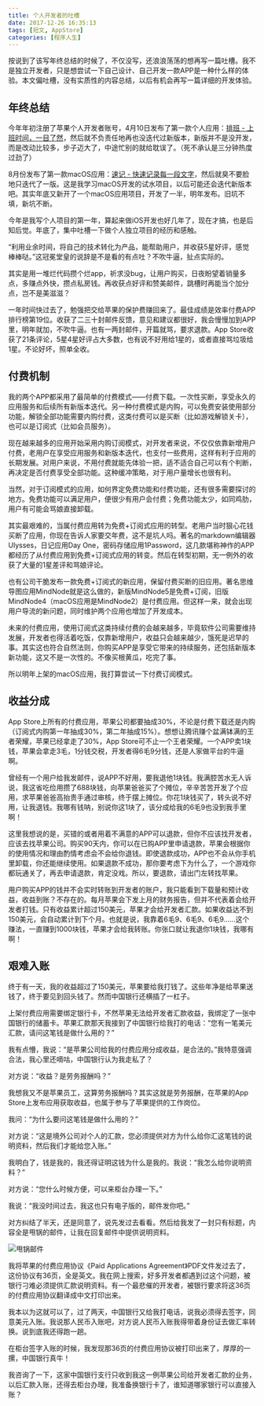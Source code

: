 ```yaml
---
title: 个人开发者的吐槽
date: 2017-12-26 16:35:13
tags: [短文, AppStore]
categories: [程序人生]
---
```


按说到了该写年终总结的时候了，不仅没写，还浪浪荡荡的想再写一篇吐槽。我不是独立开发者，只是想尝试一下自己设计、自己开发一款APP是一种什么样的体验。本文偏吐槽，没有实质性的内容总结，以后有机会再写一篇详细的开发体验。

<!-- more -->

## 年终总结

今年年初注册了苹果个人开发者账号，4月10日发布了第一款个人应用：[排班 - 上班时间，一目了然](https://itunes.apple.com/cn/app/%E6%8E%92%E7%8F%AD-%E4%B8%8A%E7%8F%AD%E6%97%B6%E9%97%B4-%E4%B8%80%E7%9B%AE%E4%BA%86%E7%84%B6/id1221228242?mt=8)，然后就不负责任地再也没迭代过新版本，新版并不是没开发，而是改动比较多，步子迈大了，中途忙别的就给耽误了。（死不承认是三分钟热度过劲了）

8月份发布了第一款macOS应用：[速记 - 快速记录每一段文字](https://itunes.apple.com/cn/app/%E9%80%9F%E8%AE%B0-%E5%BF%AB%E9%80%9F%E8%AE%B0%E5%BD%95%E6%AF%8F%E4%B8%80%E6%AE%B5%E6%96%87%E5%AD%97/id1263819789?mt=12)，然后就臭不要脸地只迭代了一版。这是我学习macOS开发的试水项目，以后可能还会迭代新版本吧。其实年底又新开了一个macOS应用项目，开发了一半，明年发布。旧坑不填，新坑不断。

今年是我写个人项目的第一年，算起来做iOS开发也好几年了，现在才搞，也是后知后觉。年底了，集中吐槽一下做个人独立项目的经历和感触。

“利用业余时间，将自己的技术转化为产品，能帮助用户，并收获5星好评，感觉棒棒哒。”这冠冕堂皇的说辞是不是看的有点吐？不吹牛逼，扯点实际的。

其实是用一堆烂代码攒个烂app，祈求没bug，让用户购买，日夜盼望着销量多点，多赚点外快，攒点私房钱。再收获点好评和赞美邮件，跳槽时再能当个加分点，岂不是美滋滋？

一年时间快过去了，勉强把交给苹果的保护费赚回来了。最佳成绩是效率付费APP排行榜第19位。收获了二三十封邮件反馈，意见和建议都很好，我会慢慢加到APP里，明年就加，不吹牛逼。也有一两封邮件，开篇就骂，要求退款。App Store收获了21条评论，5星4星好评占大多数，也有说不好用给1星的，或者直接骂垃圾给1星。不论好坏，照单全收。

## 付费机制

我的两个APP都采用了最简单的付费模式——付费下载。一次性买断，享受永久的应用服务和后续所有新版本迭代。另一种付费模式是内购，可以免费安装使用部分功能，解锁全部功能需要内购付费，这类付费可以是买断（比如游戏解锁关卡），也可以是订阅式（比如会员服务）。

现在越来越多的应用开始采用内购订阅模式，对开发者来说，不仅仅依靠新增用户付费，老用户在享受应用服务和新版本迭代，也支付一些费用，这样有利于应用的长期发展。对用户来说，不用付费就能先体验一把，适不适合自己可以有个判断，再决定是否付费享受全部功能。这种缓冲策略，对于用户量增长也很有利。

当然，对于订阅模式的应用，如何界定免费功能和付费功能，还有很多需要探讨的地方。免费功能可以满足用户，便很少有用户会付费；免费功能太少，如同鸡肋，用户有可能会骂娘直接卸载。

其实最艰难的，当属付费应用转为免费+订阅式应用的转型。老用户当时狠心花钱买断了应用，你现在告诉人家要交年费，这不是坑人吗。著名的markdown编辑器Ulysses，日记应用Day One，密码存储应用1Password，这几款堪称神作的APP都经历了从付费应用到免费+订阅式应用的转变。然后在转型初期，无一例外的收获了大量的1星差评和骂娘评论。

也有公司干脆发布一款免费+订阅式的新应用，保留付费买断的旧应用。著名思维导图应用MindNode就是这么做的，新版MindNode5是免费+订阅，旧版MindNode4（macOS应用是MindNode2）是付费应用。但这样一来，就会出现用户导流的新问题，同时维护两个应用也增加了开发成本。

未来的付费应用，使用订阅式这类持续付费的会越来越多，毕竟软件公司需要维持发展，开发者也得活着吃饭，仅靠新增用户，收益只会越来越少，饿死是迟早的事。其实这也符合自然法则，你购买APP是享受它带来的持续服务，还包括新版本新功能，这又不是一次性的。不像买根黄瓜，吃完了事。

所以明年上架的macOS应用，我打算尝试一下付费订阅模式。

## 收益分成

App Store上所有的付费应用，苹果公司都要抽成30%，不论是付费下载还是内购（订阅式内购第一年抽成30%，第二年抽成15%）。想想让腾讯赚个盆满钵满的王者荣耀，苹果已经拿走了30%，App Store可不止一个王者荣耀。一个APP卖1块钱，苹果会拿走3毛，1分钱交税，开发者得6毛9分钱，还是人家做平台的牛逼啊。

曾经有一个用户给我发邮件，说APP不好用，要我退他1块钱。我满腔苦水无人诉说，我这省吃俭用攒了688块钱，向苹果爸爸买了个摊位，辛辛苦苦开发了个应用，求苹果爸爸高抬贵手通过审核，终于摆上摊位。你花1块钱买了，转头说不好用，让我退钱。我哪有钱呐，别说你这1块了，该分成给我的6毛9也没到我手里啊！

这里我想说的是，买错的或者用着不满意的APP可以退款，但你不应该找开发者，应该去找苹果公司。购买90天内，你可以在已购APP里申请退款，苹果会根据你的使用情况和理由酌情考虑会不会给你退钱。即使退款成功，APP也不会从你手机里卸载，你还能继续使用。如果退款不成功，那你要考虑下为什么了，一个游戏你都玩通关了，再去申请退款，肯定没戏。所以，要退款，请出门左转找苹果。

用户购买APP的钱并不会实时转账到开发者的账户，我只能看到下载量和预计收益，收益到账？不存在的。每月苹果会下发上月的财务报告，但并不代表着会给开发者打钱。只有收益累计超过150美元，苹果才会给开发者汇款。如果收益达不到150美元，会自动累计到下个月。也就是说，我靠着6毛9、6毛9、6毛9……这个赚法，一直赚到1000块钱，苹果才会给我转账。你张口就让我退你1块钱，我哪有啊！

## 艰难入账

终于有一天，我的收益超过了150美元，苹果要给我打钱了。这些年净是给苹果送钱了，终于要见到回头钱了。然而中国银行还横插了一杠子。

上架付费应用需要绑定银行卡，不然苹果无法给开发者汇款收益，我绑定了一张中国银行的储蓄卡。苹果汇款那天我接到了中国银行给我打的电话：“您有一笔美元汇款，请问这笔钱是做什么用的？”

我有点懵，我说：“是苹果公司给我的付费应用分成收益，是合法的。”我特意强调合法，我心里还嘀咕，中国银行认为我走私了？

对方说：“收益？是劳务报酬吗？”

我想我又不是苹果员工，这算劳务报酬吗？其实这就是劳务报酬，在苹果的App Store上发布应用获取收益，也属于参与了苹果提供的工作岗位。

我问：“为什么要问这笔钱是做什么用的？”

对方说：“这是境外公司对个人的汇款，您必须提供对方为什么给你汇这笔钱的说明资料，然后我们才能给您入账。”

我明白了，钱是我的，我还得证明这钱为什么是我的。我说：“我怎么给你说明资料？”

对方说：“您什么时候方便，可以来柜台办理一下。”

我说：“我没时间过去，我这也只有电子版的，邮件发你吧。”

对方纠结了半天，还是同意了，说先发过去看看。然后给我发了一封只有标题，内容全是甩锅的邮件，让我在回复邮件中提供说明资料。

![甩锅邮件](http://oalg33nuc.bkt.clouddn.com/WX20171226-155140.png)

我将苹果的付费应用协议《Paid Applications Agreement》PDF文件发过去了，这份协议有36页，全是英文。我在网上搜索，好多开发者都遇到过这个问题，被银行刁难必须提供汇款说明资料。有一个最悲催的开发者，被银行要求将这36页的付费应用协议翻译成中文打印出来。

我本以为这就可以了，过了两天，中国银行又给我打电话，说我必须得去签字，同意美元入账。我说那人民币入账吧，对方说人民币入账我得带着身份证去做汇率转换。说到底我还得跑一趟。

在柜台签字入账的时候，我发现那36页的付费应用协议被打印出来了，厚厚的一摞，中国银行真牛！

我咨询了一下，这家中国银行支行只收到我这一例苹果公司给开发者汇款的业务，以后汇款入账，还得去柜台办理，我准备换银行卡了，谁知道哪家银行可以直接入账？

